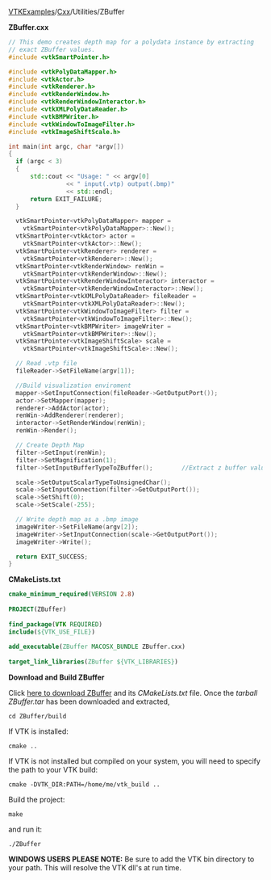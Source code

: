 [VTKExamples](Home)/[Cxx](Cxx)/Utilities/ZBuffer

**ZBuffer.cxx**
```c++
// This demo creates depth map for a polydata instance by extracting
// exact ZBuffer values.
#include <vtkSmartPointer.h>

#include <vtkPolyDataMapper.h>
#include <vtkActor.h>
#include <vtkRenderer.h>
#include <vtkRenderWindow.h>
#include <vtkRenderWindowInteractor.h>
#include <vtkXMLPolyDataReader.h>
#include <vtkBMPWriter.h>
#include <vtkWindowToImageFilter.h>
#include <vtkImageShiftScale.h>

int main(int argc, char *argv[])
{
  if (argc < 3)
  {
      std::cout << "Usage: " << argv[0]
                << " input(.vtp) output(.bmp)"
                << std::endl;
      return EXIT_FAILURE;
  }

  vtkSmartPointer<vtkPolyDataMapper> mapper =
    vtkSmartPointer<vtkPolyDataMapper>::New();
  vtkSmartPointer<vtkActor> actor =
    vtkSmartPointer<vtkActor>::New();
  vtkSmartPointer<vtkRenderer> renderer =
    vtkSmartPointer<vtkRenderer>::New();
  vtkSmartPointer<vtkRenderWindow> renWin =
    vtkSmartPointer<vtkRenderWindow>::New();
  vtkSmartPointer<vtkRenderWindowInteractor> interactor =
    vtkSmartPointer<vtkRenderWindowInteractor>::New();
  vtkSmartPointer<vtkXMLPolyDataReader> fileReader =
    vtkSmartPointer<vtkXMLPolyDataReader>::New();
  vtkSmartPointer<vtkWindowToImageFilter> filter =
    vtkSmartPointer<vtkWindowToImageFilter>::New();
  vtkSmartPointer<vtkBMPWriter> imageWriter =
    vtkSmartPointer<vtkBMPWriter>::New();
  vtkSmartPointer<vtkImageShiftScale> scale =
    vtkSmartPointer<vtkImageShiftScale>::New();

  // Read .vtp file
  fileReader->SetFileName(argv[1]);

  //Build visualization enviroment
  mapper->SetInputConnection(fileReader->GetOutputPort());
  actor->SetMapper(mapper);
  renderer->AddActor(actor);
  renWin->AddRenderer(renderer);
  interactor->SetRenderWindow(renWin);
  renWin->Render();

  // Create Depth Map
  filter->SetInput(renWin);
  filter->SetMagnification(1);
  filter->SetInputBufferTypeToZBuffer();        //Extract z buffer value

  scale->SetOutputScalarTypeToUnsignedChar();
  scale->SetInputConnection(filter->GetOutputPort());
  scale->SetShift(0);
  scale->SetScale(-255);

  // Write depth map as a .bmp image
  imageWriter->SetFileName(argv[2]);
  imageWriter->SetInputConnection(scale->GetOutputPort());
  imageWriter->Write();

  return EXIT_SUCCESS;
}
```
**CMakeLists.txt**
```cmake
cmake_minimum_required(VERSION 2.8)
 
PROJECT(ZBuffer)
 
find_package(VTK REQUIRED)
include(${VTK_USE_FILE})
 
add_executable(ZBuffer MACOSX_BUNDLE ZBuffer.cxx)
 
target_link_libraries(ZBuffer ${VTK_LIBRARIES})
```

**Download and Build ZBuffer**

Click [here to download ZBuffer](https://github.com/lorensen/VTKWikiExamplesTarballs/raw/master/ZBuffer.tar) and its *CMakeLists.txt* file.
Once the *tarball ZBuffer.tar* has been downloaded and extracted,
```
cd ZBuffer/build 
```
If VTK is installed:
```
cmake ..
```
If VTK is not installed but compiled on your system, you will need to specify the path to your VTK build:
```
cmake -DVTK_DIR:PATH=/home/me/vtk_build ..
```
Build the project:
```
make
```
and run it:
```
./ZBuffer
```
**WINDOWS USERS PLEASE NOTE:** Be sure to add the VTK bin directory to your path. This will resolve the VTK dll's at run time.

